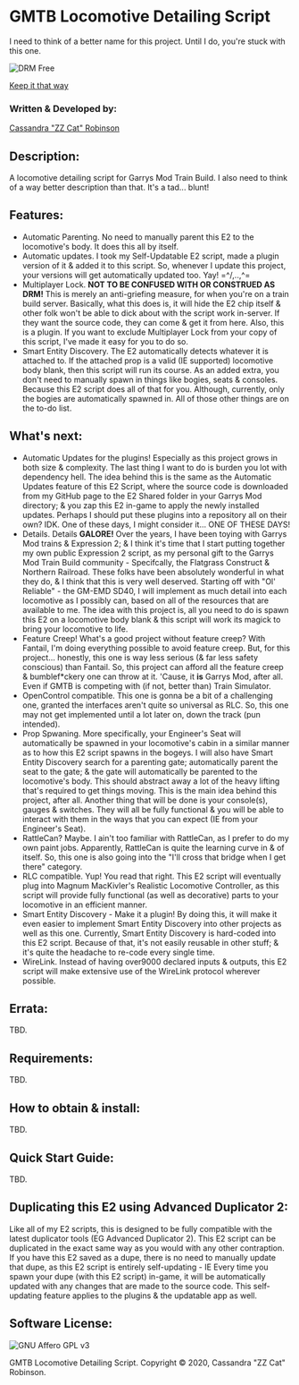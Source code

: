 # GMTB Locomotive Detailing Script
I need to think of a better name for this project. Until I do, you're stuck with this one.

![DRM Free](https://static.fsf.org/dbd/label/DRM-free%20label%20120.en.png)

[Keep it that way](https://www.defectivebydesign.org/what_is_drm_digital_restrictions_management)



### Written & Developed by:
[Cassandra "ZZ Cat" Robinson](https://bit.ly/ZZCatOnFacebook)

## Description:
 A locomotive detailing script for Garrys Mod Train Build.
 I also need to think of a way better description than that. It's a tad... blunt!

## Features:
 * Automatic Parenting.
   No need to manually parent this E2 to the locomotive's body. It does this all by itself.
 * Automatic updates.
   I took my Self-Updatable E2 script, made a plugin version of it & added it to this script.
   So, whenever I update this project, your versions will get automatically updated too. Yay! =^/,..,^=
 * Multiplayer Lock.
   **NOT TO BE CONFUSED WITH OR CONSTRUED AS DRM!** This is merely an anti-griefing measure, for when you're on a train build server.
   Basically, what this does is, it will hide the E2 chip itself & other folk won't be able to dick about with the script work in-server.
   If they want the source code, they can come & get it from here.
   Also, this is a plugin. If you want to exclude Multiplayer Lock from your copy of this script, I've made it easy for you to do so.
 * Smart Entity Discovery.
   The E2 automatically detects whatever it is attached to. If the attached prop is a valid (IE supported) locomotive body blank, then this script will run its course. As an added extra, you don't need to manually spawn in things like bogies, seats & consoles. Because this E2 script does all of that for you.
   Although, currently, only the bogies are automatically spawned in. All of those other things are on the to-do list.

## What's next:
 * Automatic Updates for the plugins!
   Especially as this project grows in both size & complexity. The last thing I want to do is burden you lot with dependency hell.
   The idea behind this is the same as the Automatic Updates feature of this E2 Script, where the source code is downloaded from my GitHub page to the E2 Shared folder in your Garrys Mod directory; & you zap this E2 in-game to apply the newly installed updates.
   Perhaps I should put these plugins into a repository all on their own? IDK. One of these days, I might consider it... ONE OF THESE DAYS!
 * Details. Details **GALORE!**
   Over the years, I have been toying with Garrys Mod trains & Expression 2; & I think it's time that I start putting together my own public Expression 2 script, as my personal gift to the Garrys Mod Train Build community - Specifcally, the Flatgrass Construct & Northern Railroad. These folks have been absolutely wonderful in what they do, & I think that this is very well deserved.
   Starting off with "Ol' Reliable" - the GM-EMD SD40, I will implement as much detail into each locomotive as I possibly can, based on all of the resources that are available to me.
   The idea with this project is, all you need to do is spawn this E2 on a locomotive body blank & this script will work its magick to bring your locomotive to life.
 * Feature Creep!
   What's a good project without feature creep? With Fantail, I'm doing everything possible to avoid feature creep. But, for this project... honestly, this one is way less serious (& far less safety conscious) than Fantail. So, this project can afford all the feature creep & bumblef*ckery one can throw at it.
   'Cause, it **is** Garrys Mod, after all. Even if GMTB is competing with (if not, better than) Train Simulator.
 * OpenControl compatible.
   This one is gonna be a bit of a challenging one, granted the interfaces aren't quite so universal as RLC. So, this one may not get implemented until a lot later on, down the track (pun intended).
 * Prop Spwaning.
   More specifically, your Engineer's Seat will automatically be spawned in your locomotive's cabin in a similar manner as to how this E2 script spawns in the bogeys.
   I will also have Smart Entity Discovery search for a parenting gate; automatically parent the seat to the gate; & the gate will automatically be parented to the locomotive's body. This should abstract away a lot of the heavy lifting that's required to get things moving. This is the main idea behind this project, after all.
   Another thing that will be done is your console(s), gauges & switches. They will all be fully functional & you will be able to interact with them in the ways that you can expect (IE from your Engineer's Seat).
 * RattleCan?
   Maybe. I ain't too familiar with RattleCan, as I prefer to do my own paint jobs. Apparently, RattleCan is quite the learning curve in & of itself. So, this one is also going into the "I'll cross that bridge when I get there" category.
 * RLC compatible.
   Yup! You read that right. This E2 script will eventually plug into Magnum MacKivler's Realistic Locomotive Controller, as this script will provide fully functional (as well as decorative) parts to your locomotive in an efficient manner.
 * Smart Entity Discovery - Make it a plugin!
   By doing this, it will make it even easier to implement Smart Entity Discovery into other projects as well as this one.
   Currently, Smart Entity Discovery is hard-coded into this E2 script. Because of that, it's not easily reusable in other stuff; & it's quite the headache to re-code every single time.
 * WireLink.
   Instead of having over9000 declared inputs & outputs, this E2 script will make extensive use of the WireLink protocol wherever possible.

## Errata:
 TBD.

## Requirements:
 TBD.

## How to obtain & install:
 TBD.

## Quick Start Guide:
 TBD.

## Duplicating this E2 using Advanced Duplicator 2:
 Like all of my E2 scripts, this is designed to be fully compatible with the latest duplicator tools (EG Advanced Duplicator 2). This E2 script can be duplicated in the exact same way as you would with any other contraption. If you have this E2 saved as a dupe, there is no need to manually update that dupe, as this E2 script is entirely self-updating - IE Every time you spawn your dupe (with this E2 script) in-game, it will be automatically updated with any changes that are made to the source code. This self-updating feature applies to the plugins & the updatable app as well.

## Software License:
![GNU Affero GPL v3](https://www.gnu.org/graphics/agplv3-with-text-162x68.png)

GMTB Locomotive Detailing Script. Copyright © 2020, Cassandra "ZZ Cat" Robinson.
